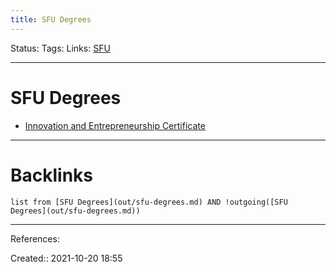 ```yaml
---
title: SFU Degrees
---
```

Status: 
Tags: 
Links: [SFU](out/sfu.md)
___
# SFU Degrees
- [Innovation and Entrepreneurship Certificate](out/innovation-and-entrepreneurship-certificate.md)

___
# Backlinks
```dataview
list from [SFU Degrees](out/sfu-degrees.md) AND !outgoing([SFU Degrees](out/sfu-degrees.md))
```
___
References:

Created:: 2021-10-20 18:55